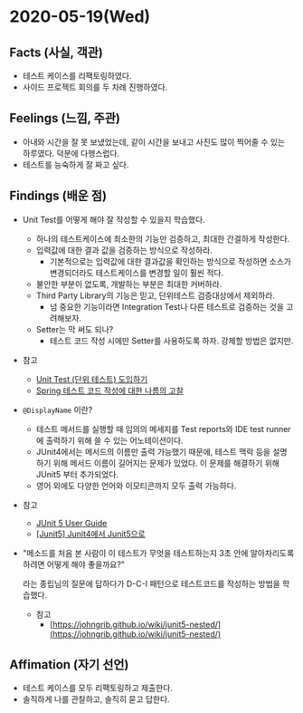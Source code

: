 # 2020-05-19\(Wed\)

## Facts \(사실, 객관\)

* 테스트 케이스를 리팩토링하였다.
* 사이드 프로젝트 회의를 두 차례 진행하였다.

## Feelings \(느낌, 주관\)

* 아내와 시간을 잘 못 보냈었는데, 같이 시간을 보내고 사진도 많이 찍어줄 수 있는 하루였다. 덕분에 다행스럽다.
* 테스트를 능숙하게 잘 짜고 싶다.

## Findings \(배운 점\)

* Unit Test를 어떻게 해야 잘 작성할 수 있을지 학습했다.
  * 하나의 테스트케이스에 최소한의 기능만 검증하고, 최대한 간결하게 작성한다.
  * 입력값에 대한 결과 값을 검증하는 방식으로 작성하라.
    * 기본적으로는 입력값에 대한 결과값을 확인하는 방식으로 작성하면 소스가 변경되더라도 테스트케이스를 변경할 일이 훨씬 적다.
  * 불안한 부분이 없도록, 개발하는 부분은 최대한 커버하라.
  * Third Party Library의 기능은 믿고, 단위테스트 검증대상에서 제외하라.
    * 넘 중요한 기능이라면 Integration Test나 다른 테스트로 검증하는 것을 고려해보자.
  * Setter는 막 써도 되나?
    * 테스트 코드 작성 시에만 Setter를 사용하도록 하자. 강제할 방법은 없지만.
* 참고
  * [Unit Test \(단위 테스트\) 도입하기](https://www.popit.kr/unit-test-%EB%8B%A8%EC%9C%84-%ED%85%8C%EC%8A%A4%ED%8A%B8-%EB%8F%84%EC%9E%85%ED%95%98%EA%B8%B0-2%ED%8E%B8/)
  * [Spring 테스트 코드 작성에 대한 나름의 고찰](https://www.popit.kr/spring-%ED%85%8C%EC%8A%A4%ED%8A%B8-%EC%BD%94%EB%93%9C-%EC%9E%91%EC%84%B1%EC%97%90-%EB%8C%80%ED%95%9C-%EB%82%98%EB%A6%84%EC%9D%98-%EA%B3%A0%EC%B0%B0/)
* `@DisplayName` 이란?
  * 테스트 메서드를 실행할 때 임의의 메세지를 Test reports와 IDE test runner에 출력하기 위해 쓸 수 있는 어노테이션이다.
  * JUnit4에서는 메서드의 이름만 출력 가능했기 때문에, 테스트 맥락 등을 설명하기 위해 메서드 이름이 길어지는 문제가 있었다. 이 문제를 해결하기 위해 JUnit5 부터 추가되었다.
  * 영어 외에도 다양한 언어와 이모티콘까지 모두 출력 가능하다.
* 참고

  * [JUnit 5 User Guide](https://junit.org/junit5/docs/current/user-guide/#writing-tests-display-names)
  * [\[Junit5\] Junit4에서 Junit5으로](https://sabarada.tistory.com/79)

* "메소드를 처음 본 사람이 이 테스트가 무엇을 테스트하는지 3초 안에 알아차리도록 하려면 어떻게 해야 좋을까요?"

  라는 종립님의 질문에 답하다가 D-C-I 패턴으로 테스트코드를 작성하는 방법을 학습했다.

  * 참고
    * [https://johngrib.github.io/wiki/junit5-nested/](https://johngrib.github.io/wiki/junit5-nested/)

## **Affimation \(자기 선언\)**

* 테스트 케이스를 모두 리팩토링하고 제출한다.
* 솔직하게 나를 관찰하고, 솔직히 묻고 답한다.

